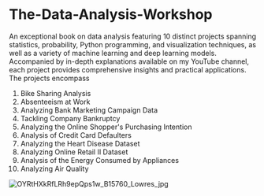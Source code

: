 # The-Data-Analysis-Workshop
An exceptional book on data analysis featuring 10 distinct projects spanning statistics, probability, Python programming, and visualization techniques, as well as a variety of machine learning and deep learning models. Accompanied by in-depth explanations available on my YouTube channel, each project provides comprehensive insights and practical applications. The projects encompass

1. Bike Sharing Analysis
2. Absenteeism at Work
3. Analyzing Bank Marketing Campaign Data
4. Tackling Company Bankruptcy
5. Analyzing the Online Shopper's Purchasing Intention
6. Analysis of Credit Card Defaulters
7. Analyzing the Heart Disease Dataset
8. Analyzing Online Retail II Dataset
9. Analysis of the Energy Consumed by Appliances
10. Analyzing Air Quality


![OYRtHXkRfLRh9epQps1w_B15760_Lowres_jpg](https://github.com/Galal-pic/The-Data-Analysis-Workshop/assets/70837846/b8511ae9-1e8b-4bf4-a8cc-de35f160a589)
